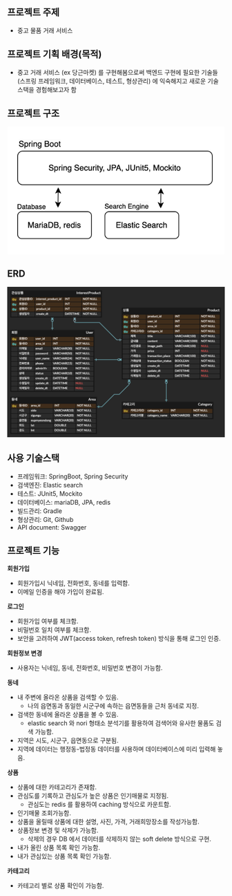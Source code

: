 
## 프로젝트 주제
- 중고 물품 거래 서비스

## 프로젝트 기획 배경(목적)
- 중고 거래 서비스 (ex 당근마켓) 를 구현해봄으로써 백엔드 구현에 필요한 기술들(스프링 프레임워크, 데이터베이스, 테스트, 형상관리) 에 익숙해지고 새로운 기술 스택을 경험해보고자 함

## 프로젝트 구조
<img src="./img/Structure.png">

## ERD
<img src="./img/ERD.png">

## 사용 기술스택
- 프레임워크: SpringBoot, Spring Security
- 검색엔진: Elastic search
- 테스트: JUnit5, Mockito
- 데이터베이스: mariaDB, JPA, redis
- 빌드관리: Gradle
- 형상관리: Git, Github
- API document: Swagger

## 프로젝트 기능

**회원가입**
- 회원가입시 닉네임, 전화번호, 동네를 입력함.
- 이메일 인증을 해야 가입이 완료됨.

**로그인**
- 회원가입 여부를 체크함.
- 비밀번호 일치 여부를 체크함.
- 보안을 고려하여 JWT(access token, refresh token) 방식을 통해 로그인 인증.

**회원정보 변경**
- 사용자는 닉네임, 동네, 전화번호, 비밀번호 변경이 가능함.

**동네**
- 내 주변에 올라온 상품을 검색할 수 있음.
    - 나의 읍면동과 동일한 시군구에 속하는 읍면동들을 근처 동네로 지정.
- 검색한 동네에 올라온 상품을 볼 수 있음.
    - elastic search 와 nori 형태소 분석기를 활용하여 검색어와 유사한 물품도 검색 가능함.
- 지역은 시도, 시군구, 읍면동으로 구분됨.
- 지역에 데이터는 행정동-법정동 데이터를 사용하며 데이터베이스에 미리 입력해 놓음.

**상품**
- 상품에 대한 카테고리가 존재함.
- 관심도를 기록하고 관심도가 높은 상품은 인기매물로 지정됨.
    - 관심도는 redis 를 활용하여 caching 방식으로 카운트함.
- 인기매물 조회가능함.
- 상품을 올릴때 상품에 대한 설명, 사진, 가격, 거래희망장소를 작성가능함.
- 상품정보 변경 및 삭제가 가능함.
    - 삭제의 경우 DB 에서 데이터를 삭제하지 않는 soft delete 방식으로 구현.
- 내가 올린 상품 목록 확인 가능함.
- 내가 관심있는 상품 목록 확인 가능함.

**카테고리**
- 카테고리 별로 상품 확인이 가능함.